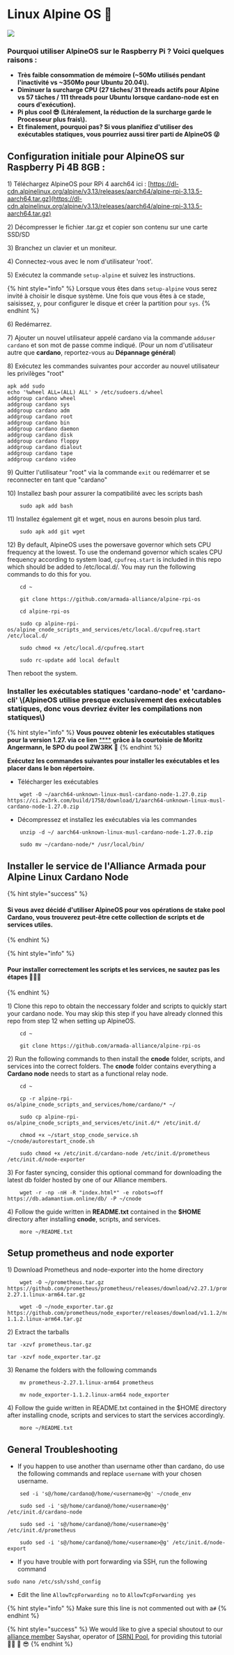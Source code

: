 # Linux Alpine OS 🗻

![](../.gitbook/assets/image%20%281%29.png)

### Pourquoi utiliser AlpineOS sur le Raspberry Pi ? Voici quelques raisons :

* **Très faible consommation de mémoire \(~50Mo utilisés pendant l'inactivité vs ~350Mo pour Ubuntu 20.04\\).**
* **Diminuer la surcharge CPU** **\(27 tâches/ 31 threads actifs pour Alpine vs 57 tâches / 111 threads pour Ubuntu lorsque cardano-node est en cours d'exécution\).**
* **Pi plus cool 😎 \(Litéralement, la réduction de la surcharge garde le Processeur plus frais\\).**
* **Et finalement, pourquoi pas? Si vous planifiez d'utiliser des exécutables statiques, vous pourriez aussi tirer parti de AlpineOS 😜**

## Configuration initiale pour AlpineOS sur Raspberry Pi 4B 8GB :

1\) Téléchargez AlpineOS pour RPi 4 aarch64 ici : [https://dl-cdn.alpinelinux.org/alpine/v3.13/releases/aarch64/alpine-rpi-3.13.5-aarch64.tar.gz](https://dl-cdn.alpinelinux.org/alpine/v3.13/releases/aarch64/alpine-rpi-3.13.5-aarch64.tar.gz)

2\) Décompresser le fichier .tar.gz et copier son contenu sur une carte SSD/SD

3\) Branchez un clavier et un moniteur.

4\) Connectez-vous avec le nom d'utilisateur 'root'.

5\) Exécutez la commande `setup-alpine` et suivez les instructions.

{% hint style="info" %}
Lorsque vous êtes dans `setup-alpine`  vous serez invité à choisir le disque système. Une fois que vous êtes à ce stade, saisissez, `y`, pour configurer le disque et créer la partition pour `sys`.
{% endhint %}



6\) Redémarrez.

7\) Ajouter un nouvel utilisateur appelé cardano via la commande `adduser cardano` et son mot de passe comme indiqué. \(Pour un nom d'utilisateur autre que **cardano**, reportez-vous au **Dépannage général**\)

8\) Exécutez les commandes suivantes pour accorder au nouvel utilisateur les privilèges "root"

```text
apk add sudo
echo '%wheel ALL=(ALL) ALL' > /etc/sudoers.d/wheel
addgroup cardano wheel
addgroup cardano sys
addgroup cardano adm
addgroup cardano root
addgroup cardano bin
addgroup cardano daemon
addgroup cardano disk
addgroup cardano floppy
addgroup cardano dialout
addgroup cardano tape
addgroup cardano video
```

9\) Quitter l'utilisateur "root" via la commande `exit` ou redémarrer et se reconnecter en tant que "cardano"

10\) Installez bash pour assurer la compatibilité avec les scripts bash

```text
    sudo apk add bash
```

11\) Installez également git et wget, nous en aurons besoin plus tard.

```text
    sudo apk add git wget
```

12\) By default, AlpineOS uses the powersave governor which sets CPU frequency at the lowest. To use the ondemand governor which scales CPU frequency according to system load, `cpufreq.start` is included in this repo which should be added to /etc/local.d/. You may run the following commands to do this for you.

```text
    cd ~
```

```text
    git clone https://github.com/armada-alliance/alpine-rpi-os
```

```text
    cd alpine-rpi-os
```

```text
    sudo cp alpine-rpi-os/alpine_cnode_scripts_and_services/etc/local.d/cpufreq.start /etc/local.d/
```

```text
    sudo chmod +x /etc/local.d/cpufreq.start
```

```text
    sudo rc-update add local default
```
Then reboot the system.

### Installer les exécutables statiques 'cardano-node' et 'cardano-cli' \\(AlpineOS utilise presque exclusivement des exécutables statiques, donc vous devriez éviter les compilations non statiques\\)

{% hint style="info" %}
**Vous pouvez obtenir les exécutables statiques pour la version 1.27. via ce lien** [****](https://ci.zw3rk.com/build/1758) **grâce à la courtoisie de Moritz Angermann, le SPO du pool ZW3RK 🙏**
{% endhint %}

**Exécutez les commandes suivantes pour installer les exécutables et les placer dans le bon répertoire.**

* Télécharger les exécutables

```text
    wget -O ~/aarch64-unknown-linux-musl-cardano-node-1.27.0.zip https://ci.zw3rk.com/build/1758/download/1/aarch64-unknown-linux-musl-cardano-node-1.27.0.zip
```

* Décompressez et installez les exécutables via les commandes

```text
    unzip -d ~/ aarch64-unknown-linux-musl-cardano-node-1.27.0.zip

    sudo mv ~/cardano-node/* /usr/local/bin/
```

## Installer le service de l'Alliance Armada pour Alpine Linux Cardano Node

{% hint style="success" %}
#### Si vous avez décidé d'utiliser AlpineOS pour vos opérations de stake pool Cardano, vous trouverez peut-être cette collection de scripts et de services utiles.
{% endhint %}

{% hint style="info" %}
#### Pour installer correctement les scripts et les services, ne sautez pas les étapes 🏴‍☠️😎
{% endhint %}

1\) Clone this repo to obtain the neccessary folder and scripts to quickly start your cardano node. You may skip this step if you have already clonned this repo from step 12 when setting up AlpineOS.

```text
    cd ~
```

```text
    git clone https://github.com/armada-alliance/alpine-rpi-os
```

2\) Run the following commands to then install the **cnode** folder, scripts, and services into the correct folders. The **cnode** folder contains everything a **Cardano node** needs to start as a functional relay node.

```text
    cd ~
```

```text
    cp -r alpine-rpi-os/alpine_cnode_scripts_and_services/home/cardano/* ~/
```

```text
    sudo cp alpine-rpi-os/alpine_cnode_scripts_and_services/etc/init.d/* /etc/init.d/
```

```text
    chmod +x ~/start_stop_cnode_service.sh ~/cnode/autorestart_cnode.sh
```

```text
    sudo chmod +x /etc/init.d/cardano-node /etc/init.d/prometheus /etc/init.d/node-exporter
```

3\) For faster syncing, consider this optional command for downloading the latest db folder hosted by one of our Alliance members.

```text
    wget -r -np -nH -R "index.html*" -e robots=off https://db.adamantium.online/db/ -P ~/cnode
```

4\) Follow the guide written in **README.txt** contained in the **$HOME** directory after installing **cnode**, scripts, and services.

```text
    more ~/README.txt
```

## Setup prometheus and node exporter

1\) Download Prometheus and node-exporter into the home directory

```text
    wget -O ~/prometheus.tar.gz https://github.com/prometheus/prometheus/releases/download/v2.27.1/prometheus-2.27.1.linux-arm64.tar.gz
```

```text
    wget -O ~/node_exporter.tar.gz https://github.com/prometheus/node_exporter/releases/download/v1.1.2/node_exporter-1.1.2.linux-arm64.tar.gz
```

2\) Extract the tarballs

```text
tar -xzvf prometheus.tar.gz
```

```text
tar -xzvf node_exporter.tar.gz
```

3\) Rename the folders with the following commands

```text
    mv prometheus-2.27.1.linux-arm64 prometheus
```

```text
    mv node_exporter-1.1.2.linux-arm64 node_exporter
```

4\) Follow the guide written in README.txt contained in the $HOME directory after installing cnode, scripts and services to start the services accordingly.

```text
    more ~/README.txt
```

## General Troubleshooting

* If you happen to use another than username other than cardano, do use the following commands and replace `username` with your chosen username.

```text
    sed -i 's@/home/cardano@/home/<username>@g' ~/cnode_env
```

```text
    sudo sed -i 's@/home/cardano@/home/<username>@g' /etc/init.d/cardano-node
```

```text
    sudo sed -i 's@/home/cardano@/home/<username>@g' /etc/init.d/prometheus
```

```text
    sudo sed -i 's@/home/cardano@/home/<username>@g' /etc/init.d/node-export
```

* If you have trouble with port forwarding via SSH, run the following command

```text
sudo nano /etc/ssh/sshd_config
```

* Edit the line `AllowTcpForwarding no` to `AllowTcpForwarding yes`

{% hint style="info" %}
  Make sure this line is not commented out with a`#`
{% endhint %}

{% hint style="success" %}
We would like to give a special shoutout to our [alliance member](https://armada-alliance.com) Sayshar, operator of [\[SRN\] Pool](https://www.adasrn.com/), for providing this tutorial 🏴‍☠️ 🙏 😎
{% endhint %}



